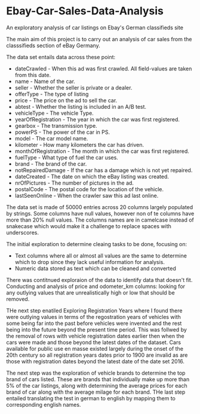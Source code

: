 # Ebay-Car-Sales-Data-Analysis
An exploratory analysis of car listings on Ebay's German classifieds site

The main aim of this project is to carry out an analysis of car sales from the classsifieds section of eBay Germany.

The data set entails data across these point:
- dateCrawled - When this ad was first crawled. All field-values are taken from this date.
- name - Name of the car.
- seller - Whether the seller is private or a dealer.
- offerType - The type of listing
- price - The price on the ad to sell the car.
- abtest - Whether the listing is included in an A/B test.
- vehicleType - The vehicle Type.
- yearOfRegistration - The year in which the car was first registered.
- gearbox - The transmission type.
- powerPS - The power of the car in PS.
- model - The car model name.
- kilometer - How many kilometers the car has driven.
- monthOfRegistration - The month in which the car was   first registered.
- fuelType - What type of fuel the car uses.
- brand - The brand of the car.
- notRepairedDamage - If the car has a damage which is   not yet repaired.
- dateCreated - The date on which the eBay listing was   created.
- nrOfPictures - The number of pictures in the ad.
- postalCode - The postal code for the location of the   vehicle.
- lastSeenOnline - When the crawler saw this ad last     online.

The data set is made of 50000 entries across 20 columns largely populated by strings. Some columns have null values, however non of te columns have more than 20% null values.
The columns names are in camelcase instead of snakecase which would make it a challenge to replace spaces with underscores.

The initial exploration to determine cleaing tasks to be done, focusing on:

- Text columns where all or almost all values are the same to determine which to drop since they lack useful information for analysis.
- Numeric data stored as text which can be cleaned and converted

There was contitnued exploraion of the data to identify data that doesn't fit. Conducting and analysis of price and odometer_km columns:
looking for any outlying values that are unrealistically high or low that should be removed.

THe next step enatiled Exploring Registration Years where I found there were outlying values in terms of the regostration years of vehicles with some being far into the past before vehicles were invented and the rest being into the future beyond the present time period.
This was follwed by the removal of rows with vehicle registration dates earlier then when the cars were made and those beyond the latest dates of the dataset. Cars available for public use en masse existed largely during the onset of the 20th century so all registration years dates prior to 1900 are invalid as are those with registration dates beyond the latest date of the date set 2016.

The next step was the exploration of vehicle brands to determine the top brand of cars listed. These are brands that individually make up more than 5% of the car listings, along with determining the average prices for each brand of car along with the average milage for each brand.
THe last step entailed translating the test in german to english by mapping them to corresponding english names.
